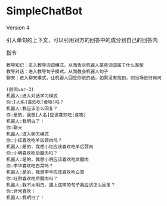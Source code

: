# SimpleChatBot
Version 4

引入单句的上下文，可以引用对方的回答中的成分到自己的回答内
 

指令
```
教导知识：进入教导词语模式，从而告诉机器人某些词语属于什么类型
教导对话：进入教导句子模式，从而教会机器人句子
聊天：进入聊天模式，让机器人回应你说的话，如果没有找到，则当场进行询问
```

```
(前同var-3)
机器人:进入对话学习模式
你:[人名]喜欢吃[食物]吗？
机器人:我应该怎么回复？
你:是的，我想[人名]应该喜欢吃[食物]
机器人:我明白了！
你:聊天
机器人:进入聊天模式
你:小红喜欢吃羊后颈肉吗？
机器人:是的，我想小红应该喜欢吃羊后颈肉
你:小明喜欢吃后腿肉吗？
机器人:是的，我想小明应该喜欢吃后腿肉
你:李华喜欢吃白菜吗？
机器人:是的，我想李华应该喜欢吃白菜
你:旺财喜欢吃后腿肉吗？
机器人:我不太明白，遇上这样的句子我应该怎么回复？
你:非常喜欢！
机器人:我明白了！
```
